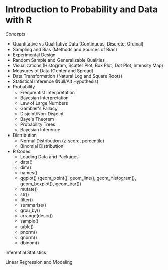 # Introduction to Probability and Data with R 
*Concepts*
  - Quantitative vs Qualitative Data (Continuous, Discrete, Ordinal)
  - Sampling and Bias (Methods and Sources of Bias)
  - Experimental Design
  - Random Sample and Generalizable Qualities
  - Visualizations (Histogram, Scatter Plot, Box Plot, Dot Plot, Intensity Map)
  - Measures of Data (Center and Spread)
  - Data Transformation (Natural Log and Square Roots)
  - Statistical Inference (Null/Alt Hypothesis)
  - Probability
    - Frequrentist Interpretation
    - Bayesian Interpretation
    - Law of Large Numbers
    - Gambler's Fallacy
    - Disjoint/Non-Disjoint
    - Baye's Theorem
    - Probability Trees
    - Bayesian Inference
  - Distribution
    - Normal Distribution (z-score, percentile)
    - Binomial Distribution
- R Codes
   - Loading Data and Packages
   - data()
   - dim()
   - names()
   - ggplot() (geom_point(), geom_line(), geom_histogram(), geom_boxplot(), geom_bar())
   - mutate()
   - str()
   - filter()
   - summarise()
   - grou_by()
   - arrange(desc())
   - sample()
   - table()
   - pnorm()
   - qnorm()
   - dbinom()

Inferential Statistics 


Linear Regression and Modeling

